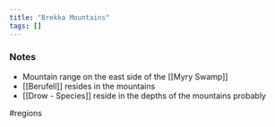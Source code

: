 ```yaml
---
title: "Brekka Mountains"
tags: []
---
```


### Notes 

- Mountain range on the east side of the [[Myry Swamp]]
- [[Berufell]] resides in the mountains
- [[Drow - Species]] reside in the depths of the mountains probably

#regions 